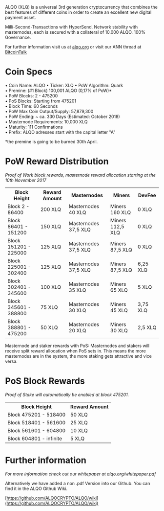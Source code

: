 ALQO (XLQ) is a universal 3rd generation cryptocurrency that combines the best features of different coins
in order to create an excellent new digital payment asset.

Milli-Second-Transactions with HyperSend.
Network stability with masternodes, each is secured with a collateral of 10.000 ALQO. 100% Governance.

For further information visit us at [alqo.org](https://alqo.org/) or visit our ANN thread at [BitcoinTalk](https://bitcointalk.org/index.php?topic=2343884.0)

# Coin Specs

• Coin Name: ALQO
• Ticker: XLQ
• PoW Algorithm: Quark  
• Premine: (#1 Block) 100,001 ALQO (0,17% of PoW)*  
• PoW Blocks: 2 - 475200  
• PoS Blocks: Starting from 475201  
• Block Time: 60 Seconds  
• PoW Max Coin Output/Supply: 57,879,300  
• PoW Ending: ~ ca. 330 Days (Estimated: October 2018)  
• Masternode Requirements: 10,000 XLQ  
• Maturity: 111 Confirmations  
• Prefix: ALQO adresses start with the capital letter "A"   

*the premine is going to be burned 30th April.

# PoW Reward Distribution

_Proof of Work block rewards, masternode reward allocation starting at the 10th November 2017_
<table>
  <tr><th>Block Height</th><th>Reward Amount</th><th>Masternodes</th><th>Miners</th><th>DevFee</th></tr>
  <tr><td>Block 2 - 86400</td><td>200 XLQ</td><td>   Masternodes 40 XLQ</td><td>Miners 160 XLQ</td><td>0 XLQ</td></tr>
<tr><td>Block 86401 - 151200</td><td>150 XLQ</td><td>  Masternodes 37,5 XLQ</td><td>Miners 112,5 XLQ</td><td>0 XLQ</td></tr>
<tr><td>Block 151201 - 225000</td><td>125 XLQ</td><td>  Masternodes 37,5 XLQ</td><td>Miners 87,5 XLQ</td><td>0 XLQ</td></tr>
<tr><td>Block 225001 - 302400</td><td>125 XLQ</td><td>  Masternodes 37,5 XLQ</td><td>Miners 87,5 XLQ</td><td>6,25 XLQ</td></tr>
<tr><td>Block 302401 - 345600</td><td>100 XLQ</td><td>   Masternodes 35 XLQ</td><td>Miners 65 XLQ</td><td>5 XLQ</td></tr>
<tr><td>Block 345601 - 388800</td><td>75 XLQ</td><td>      Masternodes 30 XLQ</td><td>Miners 45 XLQ</td><td>3,75 XLQ</td></tr>
<tr><td>Block 388801 - 475200</td><td>50 XLQ</td><td>      Masternodes 20 XLQ</td><td>Miners 30 XLQ</td><td>2,5 XLQ</td></tr>
</table>

Masternode and staker rewards with PoS:
Masternodes and stakers will receive split reward allocation when PoS sets in.
This means the more masternodes are in the system, the more staking gets attractive and vice versa.

# PoS Block Rewards

_Proof of Stake will automatically be enabled at block 475201._
<table>
<tr><th>Block Height</th><th>Reward Amount</th>                  
<tr><td>Block 475201 - 518400</td><td>50 XLQ</td></tr>
<tr><td>Block 518401 - 561600</td><td>25 XLQ</td></tr>
<tr><td>Block 561601 - 604800</td><td>10 XLQ</td></tr>
<tr><td>Block 604801 - infinite</td><td>5 XLQ</td></tr>
</table>


# Further information

_For more information check out our whitepaper at [alqo.org/whitepaper.pdf](https://alqo.org/whitepaper.pdf)_


Alternatively we have added a non .pdf Version into our Github. You can find it in the ALQO Github Wiki.

[https://github.com/ALQOCRYPTO/ALQO/wiki](https://github.com/ALQOCRYPTO/ALQO/wiki)
